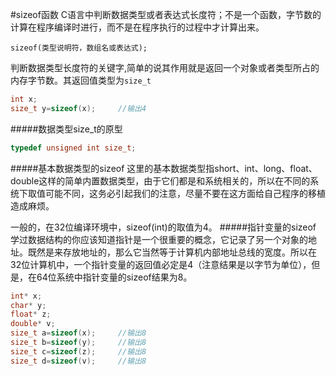 #sizeof函数
C语言中判断数据类型或者表达式长度符；不是一个函数，字节数的计算在程序编译时进行，而不是在程序执行的过程中才计算出来。
```text
sizeof(类型说明符，数组名或表达式);
```
判断数据类型长度符的关键字,简单的说其作用就是返回一个对象或者类型所占的内存字节数。其返回值类型为`size_t`
```c
int x;
size_t y=sizeof(x);		//输出4
```
#####数据类型size_t的原型
```c
typedef unsigned int size_t;
```
#####基本数据类型的sizeof
这里的基本数据类型指short、int、long、float、double这样的简单内置数据类型，由于它们都是和系统相关的，所以在不同的系统下取值可能不同，这务必引起我们的注意，尽量不要在这方面给自己程序的移植造成麻烦。

一般的，在32位编译环境中，sizeof(int)的取值为4。
#####指针变量的sizeof
学过数据结构的你应该知道指针是一个很重要的概念，它记录了另一个对象的地址。既然是来存放地址的，那么它当然等于计算机内部地址总线的宽度。所以在32位计算机中，一个指针变量的返回值必定是4（注意结果是以字节为单位），但是，在64位系统中指针变量的sizeof结果为8。
```c
int* x;
char* y;
float* z;
double* v;
size_t a=sizeof(x);		//输出8
size_t b=sizeof(y);		//输出8
size_t c=sizeof(z);		//输出8
size_t d=sizeof(v);		//输出8
```
 

